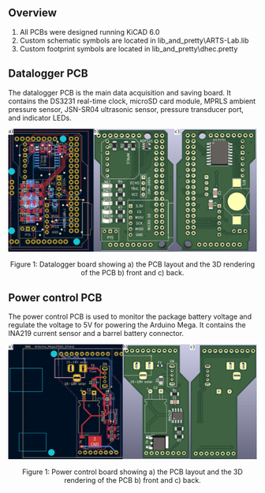 ## Overview
1. All PCBs were designed running KiCAD 6.0
2. Custom schematic symbols are located in lib_and_pretty\ARTS-Lab.lib
3. Custom footprint symbols are located in lib_and_pretty\dhec.pretty

## Datalogger PCB
The datalogger PCB is the main data acquisition and saving board. It contains the DS3231 real-time clock, microSD card module, MPRLS ambient pressure sensor, JSN-SR04 ultrasonic sensor, pressure transducer port, and indicator LEDs. 

<p align="center">
<img src="datalogger_board_v1/datalogger_board_v1.png" alt="drawing" width="700"/>
</p>
<p align="center">
Figure 1: Datalogger board showing a) the PCB layout and the 3D rendering of the PCB b) front and c) back.
</p>

## Power control PCB
The power control PCB is used to monitor the package battery voltage and regulate the voltage to 5V for powering the Arduino Mega. It contains the INA219 current sensor and a barrel battery connector. 

<p align="center">
<img src="power_board_v1/power_board_v1.png" alt="drawing" width="700"/>
</p>
<p align="center">
Figure 1: Power control board showing a) the PCB layout and the 3D rendering of the PCB b) front and c) back.
</p>
